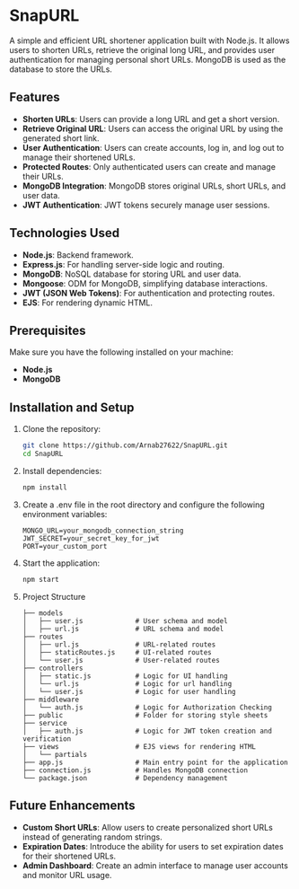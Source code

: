 # SnapURL

A simple and efficient URL shortener application built with Node.js. It allows users to shorten URLs, retrieve the original long URL, and provides user authentication for managing personal short URLs. MongoDB is used as the database to store the URLs.

## Features

- **Shorten URLs**: Users can provide a long URL and get a short version.
- **Retrieve Original URL**: Users can access the original URL by using the generated short link.
- **User Authentication**: Users can create accounts, log in, and log out to manage their shortened URLs.
- **Protected Routes**: Only authenticated users can create and manage their URLs.
- **MongoDB Integration**: MongoDB stores original URLs, short URLs, and user data.
- **JWT Authentication**: JWT tokens securely manage user sessions.

## Technologies Used

- **Node.js**: Backend framework.
- **Express.js**: For handling server-side logic and routing.
- **MongoDB**: NoSQL database for storing URL and user data.
- **Mongoose**: ODM for MongoDB, simplifying database interactions.
- **JWT (JSON Web Tokens)**: For authentication and protecting routes.
- **EJS**: For rendering dynamic HTML.

## Prerequisites

Make sure you have the following installed on your machine:

- **Node.js**
- **MongoDB**

## Installation and Setup

1. Clone the repository:
   ```bash
   git clone https://github.com/Arnab27622/SnapURL.git
   cd SnapURL
2. Install dependencies:
   ```bash
   npm install
3. Create a .env file in the root directory and configure the following environment variables:
   ```
   MONGO_URL=your_mongodb_connection_string
   JWT_SECRET=your_secret_key_for_jwt
   PORT=your_custom_port
4. Start the application:
   ```bash
   npm start
5. Project Structure
   ```
   ├── models
   │   ├── user.js             # User schema and model
   │   ├── url.js              # URL schema and model
   ├── routes
   │   ├── url.js              # URL-related routes
   │   ├── staticRoutes.js     # UI-related routes
   │   └── user.js             # User-related routes
   ├── controllers
   │   ├── static.js           # Logic for UI handling
   │   └── url.js              # Logic for url handling
   │   └── user.js             # Logic for user handling
   ├── middleware
   │   └── auth.js             # Logic for Authorization Checking
   ├── public                  # Folder for storing style sheets
   ├── service
   │   ├── auth.js             # Logic for JWT token creation and verification
   ├── views                   # EJS views for rendering HTML
   │   └── partials         
   ├── app.js                  # Main entry point for the application
   ├── connection.js           # Handles MongoDB connection
   └── package.json            # Dependency management

## Future Enhancements
- **Custom Short URLs**: Allow users to create personalized short URLs instead of generating random strings.
- **Expiration Dates**: Introduce the ability for users to set expiration dates for their shortened URLs.
- **Admin Dashboard**: Create an admin interface to manage user accounts and monitor URL usage.
